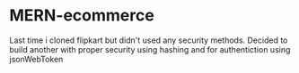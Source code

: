 # MERN-ecommerce


Last time i cloned flipkart but didn't used any security methods. Decided to build another with proper security using hashing and for authentiction using jsonWebToken
